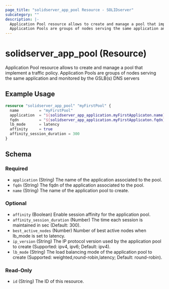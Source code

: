 ```yaml
---
page_title: "solidserver_app_pool Resource - SOLIDserver"
subcategory: ""
description: |-
  Application Pool resource allows to create and manage a pool that implement a traffic policy.
  Application Pools are groups of nodes serving the same application and monitored by the GSLB(s) DNS servers
---
```


# solidserver_app_pool (Resource)

Application Pool resource allows to create and manage a pool that implement a traffic policy.
Application Pools are groups of nodes serving the same application and monitored by the GSLB(s) DNS servers

## Example Usage

```terraform
resource "solidserver_app_pool" "myFirstPool" {
  name         = "myFirstPool"
  application  = "${solidserver_app_application.myFirstApplicaton.name}"
  fqdn         = "${solidserver_app_application.myFirstApplicaton.fqdn}"
  lb_mode      = latency
  affinity     = true
  affinity_session_duration = 300
}
```
<!-- schema generated by tfplugindocs -->
## Schema

### Required

- `application` (String) The name of the application associated to the pool.
- `fqdn` (String) The fqdn of the application associated to the pool.
- `name` (String) The name of the application pool to create.

### Optional

- `affinity` (Boolean) Enable session affinity for the application pool.
- `affinity_session_duration` (Number) The time each session is maintained in sec (Default: 300).
- `best_active_nodes` (Number) Number of best active nodes when lb_mode is set to latency.
- `ip_version` (String) The IP protocol version used by the application pool to create (Supported: ipv4, ipv6; Default: ipv4).
- `lb_mode` (String) The load balancing mode of the application pool to create (Supported: weighted,round-robin,latency; Default: round-robin).

### Read-Only

- `id` (String) The ID of this resource.

